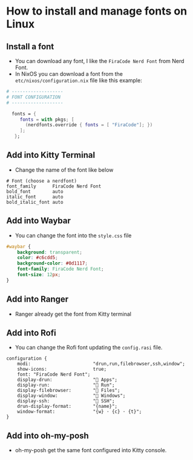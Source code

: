 # How to install and manage fonts on Linux

## Install a font

- You can download any font, I like the `FiraCode Nerd Font` from Nerd Font.
- In NixOS you can download a font from the `etc/nixos/configuration.nix` file like this example:

```nix
# -------------------
# FONT CONFIGURATION
# ------------------- 

  fonts = {
     fonts = with pkgs; [
       (nerdfonts.override { fonts = [ "FiraCode"]; })
     ];
   };
```

## Add into Kitty Terminal

- Change the name of the font like below

```shell
# Font (choose a nerdfont)
font_family      FiraCode Nerd Font
bold_font        auto
italic_font      auto
bold_italic_font auto
```

## Add into Waybar

- You can change the font into the `style.css` file

```css
#waybar {
    background: transparent;
    color: #c6cdd5;
    background-color: #0d1117;
    font-family: FiraCode Nerd Font;
    font-size: 12px;
}
```

## Add into Ranger

- Ranger already get the font from Kitty terminal

## Add into Rofi

- You can change the Rofi font updating the `config.rasi` file.

```shell
configuration {
	modi:                       "drun,run,filebrowser,ssh,window";
    show-icons:                 true;
    font: "FiraCode Nerd Font";
    display-drun:               "💽 Apps";
    display-run:                " Run";
    display-filebrowser:        " Files";
    display-window:             " Windows";
	display-ssh:                " SSH";
	drun-display-format:        "{name}";
	window-format:              "{w} · {c} · {t}";
}
```

## Add into oh-my-posh

- oh-my-posh get the same font configured into Kitty console.

## 